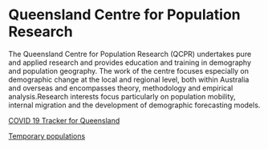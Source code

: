 # Queensland Centre for Population Research

The Queensland Centre for Population Research (QCPR) undertakes pure and applied research and provides education and training in demography and population geography. The work of the centre focuses especially on demographic change at the local and regional level, both within Australia and overseas and encompasses theory, methodology and empirical analysis.Research interests focus particularly on population mobility, internal migration and the development of demographic forecasting models.


[COVID 19 Tracker for Queensland](https://qcpr.github.io/QCPR-COVID-Tracker/)

[Temporary populations](https://qcpr.github.io/tempo/)



